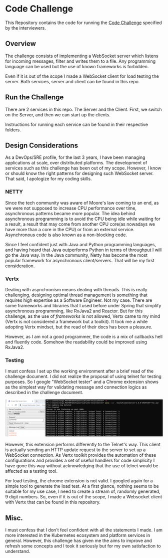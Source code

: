 # Code Challenge

This Repository contains the code for running the [Code Challenge]() specified by the interviewers. 

## Overview

The challenge consists of implementing a WebSocket server which listens for incoming messages, filter and writes them to a file. Any programming language can be used but the use of known frameworks is forbidden.

Even if it is out of the scope I made a WebSocket client for load testing the server. Both services, server and client can be found in this repo.

## Run the Challenge

There are 2 services in this repo. The Server and the Client. First, we switch on the Server, and then we can start up the clients. 

Instructions for running each service can be found in their respective folders.

## Design Considerations

As a DevOps/SRE profile, for the last 3 years, I have been managing applications at scale, over distributed platforms. The development of services such as this challenge has been out of my scope. However, I know or should know the right patterns for designing such WebSocket server. That said, I apologize for my coding skills.

### NETTY

Since the tech community was aware of Moore's law coming to an end, as we were not supposed to increase CPU performance over time, asynchronous patterns became more popular. The idea behind asynchronous programming is to avoid the CPU being idle while waiting for a result, a result that may come from another CPU core(as nowadays we have more than a core in the CPU) or from an external service. Asynchronous code is also known as a non-blocking code.

Since I feel confident just with Java and Python programming languages, and having heard that Java outperforms Python in terms of throughput I will go the Java way. In the Java community, Netty has become the most popular framework for asynchronous client/servers. That will be my first consideration. 

### Vertx

Dealing with asynchronism means dealing with threads. This is really challenging, designing optimal thread management is something that requires high expertise as a Software Engineer. Not my case. There are some frameworks and libraries that I used before under Spring that simplify asynchronous programming, like RxJava2 and Reactor. But for this challenge, as the use of *frameworks* is not allowed, Vertx came to my mind (Vertx is not considered a framework but a toolkit). It took me a while adopting Vertx mindset, but the read of their docs has been a pleasure. 

However, as I am not a good programmer, the code is a mix of callbacks hell and fluently code. Somehow the readability could be improved using RxJava2.

### Testing

I must confess I set up the working environment after a brief read of the challenge document. I did not realize the proposal of using telnet for testing purposes. So I google "WebSocket tester" and a Chrome extension shows as the simplest way for validating message and connection logics as described in the challenge document. 

![](assets/chrome-extension.png)

However, this extension performs differently to the Telnet's way. This client is actually sending an HTTP update request to the server to set up a WebSocket connection. As Vertx toolkit provides the automation of these configurations and provides a set of useful handlers for code simplicity I have gone this way without acknowledging that the use of telnet would be affected as a testing tool. 

For load testing, the chrome extension is not valid. I googled again for a simple tool to generate the load test. At a first glance, nothing seems to be suitable for my use case, I need to create a stream of, randomly generated, 9 digit numbers. So, even if it is out of the scope, I made a Websocket client with Vertx that can be found in this repository.

## Misc.

I must confess that I don't feel confident with all the statements I made. I am more interested in the Kubernetes ecosystem and platform services in general. However, this challenge has given me the aims to improve and refresh some concepts and I took it seriously but for my own satisfaction to understand.



